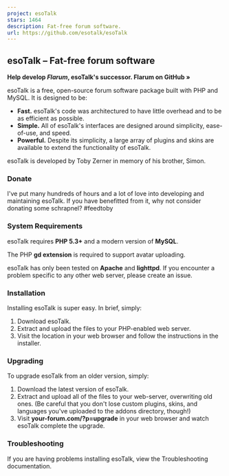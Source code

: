 ```yaml
---
project: esoTalk
stars: 1464
description: Fat-free forum software.
url: https://github.com/esotalk/esoTalk
---
```


esoTalk – Fat-free forum software
---------------------------------

**Help develop _Flarum_, esoTalk's successor. Flarum on GitHub »**

esoTalk is a free, open-source forum software package built with PHP and MySQL. It is designed to be:

-   **Fast.** esoTalk's code was architectured to have little overhead and to be as efficient as possible.
-   **Simple.** All of esoTalk's interfaces are designed around simplicity, ease-of-use, and speed.
-   **Powerful.** Despite its simplicity, a large array of plugins and skins are available to extend the functionality of esoTalk.

esoTalk is developed by Toby Zerner in memory of his brother, Simon.

### Donate

I've put many hundreds of hours and a lot of love into developing and maintaining esoTalk. If you have benefitted from it, why not consider donating some schrapnel? #feedtoby

### System Requirements

esoTalk requires **PHP 5.3+** and a modern version of **MySQL**.

The PHP **gd extension** is required to support avatar uploading.

esoTalk has only been tested on **Apache** and **lighttpd**. If you encounter a problem specific to any other web server, please create an issue.

### Installation

Installing esoTalk is super easy. In brief, simply:

1.  Download esoTalk.
2.  Extract and upload the files to your PHP-enabled web server.
3.  Visit the location in your web browser and follow the instructions in the installer.

### Upgrading

To upgrade esoTalk from an older version, simply:

1.  Download the latest version of esoTalk.
2.  Extract and upload all of the files to your web-server, overwriting old ones. (Be careful that you don't lose custom plugins, skins, and languages you've uploaded to the addons directory, though!)
3.  Visit **your-forum.com/?p=upgrade** in your web browser and watch esoTalk complete the upgrade.

### Troubleshooting

If you are having problems installing esoTalk, view the Troubleshooting documentation.
